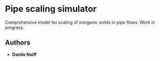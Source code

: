 # Pipe scaling simulator

Comprehensive model for scaling of inorganic solids in pipe flows. Work in progress.

## Authors

* **Danilo Naiff**
